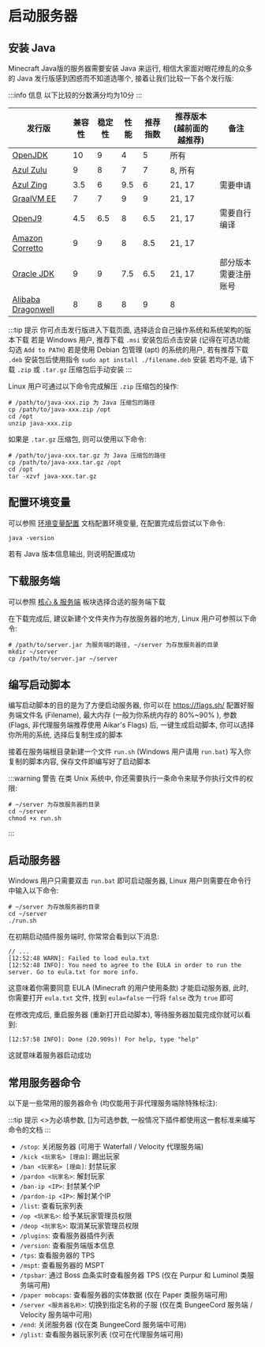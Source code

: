 # 启动服务器

## 安装 Java

Minecraft Java版的服务器需要安装 Java 来运行, 相信大家面对眼花缭乱的众多的 Java 发行版感到困惑而不知道选哪个, 接着让我们比较一下各个发行版:

:::info 信息
以下比较的分数满分均为10分
:::

| 发行版                                                                  | 兼容性 | 稳定性 | 性能  | 推荐指数 | 推荐版本 (越前面的越推荐) | 备注          |
|----------------------------------------------------------------------|-----|-----|-----|------|----------------|-------------|
| [OpenJDK](https://jdk.java.net/)                                     | 10  | 9   | 4   | 5    | 所有             |             |
| [Azul Zulu](https://www.azul.com/downloads/#zulu)                    | 9   | 8   | 7   | 7    | 8, 所有          |             |
| [Azul Zing](https://www.azul.com/downloads/#prime)                   | 3.5 | 6   | 9.5 | 6    | 21, 17         | 需要申请        |
| [GraalVM EE](https://www.graalvm.org/downloads/#)                    | 7   | 7   | 9   | 9    | 21, 17         |             |
| [OpenJ9](https://github.com/eclipse-openj9/openj9)                   | 4.5 | 6.5 | 8   | 6.5  | 21, 17         | 需要自行编译      |
| [Amazon Corretto](https://aws.amazon.com/cn/corretto/)               | 9   | 9   | 8   | 8.5  | 21, 17         |             |
| [Oracle JDK](https://www.oracle.com/cn/java/technologies/downloads/) | 9   | 9   | 7.5 | 6.5  | 21, 17         | 部分版本需要注册账号  |
| [Alibaba Dragonwell](https://dragonwell-jdk.io/#/index)              | 8   | 8   | 8   | 9    | 8              |             |

:::tip 提示
你可点击发行版进入下载页面, 选择适合自己操作系统和系统架构的版本下载
若是 Windows 用户, 推荐下载 `.msi` 安装包后点击安装 (记得在可选功能勾选 `Add to PATH`) 
若是使用 Debian 包管理 (apt) 的系统的用户, 若有推荐下载 `.deb` 安装包后使用指令 `sudo apt install ./filename.deb` 安装
若均不是, 请下载 `.zip` 或 `.tar.gz` 压缩包后手动安装
:::

Linux 用户可通过以下命令完成解压 `.zip` 压缩包的操作: 
```shell
# /path/to/java-xxx.zip 为 Java 压缩包的路径
cp /path/to/java-xxx.zip /opt
cd /opt
unzip java-xxx.zip
```

如果是 `.tar.gz` 压缩包, 则可以使用以下命令:
```shell
# /path/to/java-xxx.tar.gz 为 Java 压缩包的路径
cp /path/to/java-xxx.tar.gz /opt
cd /opt
tar -xzvf java-xxx.tar.gz
```

## 配置环境变量

可以参照 [环境变量配置](../basic-knowledge/environment-variables.md) 文档配置环境变量, 在配置完成后尝试以下命令:

```shell
java -version
```

若有 Java 版本信息输出, 则说明配置成功

## 下载服务端

可以参照 [核心 & 服务端](../basic-knowledge/core.md) 板块选择合适的服务端下载

在下载完成后, 建议新建个文件夹作为存放服务器的地方, Linux 用户可参照以下命令:

```shell
# /path/to/server.jar 为服务端的路径, ~/server 为存放服务器的目录
mkdir ~/server
cp /path/to/server.jar ~/server
```

## 编写启动脚本

编写启动脚本的目的是为了方便启动服务器, 你可以在 https://flags.sh/ 配置好服务端文件名 (Filename), 最大内存 (一般为你系统内存的 80%~90% ), 参数 (Flags, 非代理服务端推荐使用 Aikar's Flags) 后, 一键生成启动脚本, 你可以选择你所用的系统, 选择后复制生成的脚本

接着在服务端根目录新建一个文件 `run.sh` (Windows 用户请用 `run.bat`) 写入你复制的脚本内容, 保存文件即编写好了启动脚本

:::warning 警告
在类 Unix 系统中, 你还需要执行一条命令来赋予你执行文件的权限:
```shell
# ~/server 为存放服务器的目录
cd ~/server
chmod +x run.sh
```
:::

## 启动服务器

Windows 用户只需要双击 `run.bat` 即可启动服务器, Linux 用户则需要在命令行中输入以下命令:

```shell
# ~/server 为存放服务器的目录
cd ~/server
./run.sh
```

在初期启动插件服务端时, 你常常会看到以下消息:

```log
// ...
[12:52:48 WARN]: Failed to load eula.txt
[12:52:48 INFO]: You need to agree to the EULA in order to run the server. Go to eula.txt for more info.
```

这意味着你需要同意 EULA (Minecraft 的用户使用条款) 才能启动服务器, 此时, 你需要打开 `eula.txt` 文件, 找到 `eula=false` 一行将 `false` 改为 `true` 即可

在修改完成后, 重启服务器 (重新打开启动脚本), 等待服务器加载完成你就可以看到:

```log
[12:57:58 INFO]: Done (20.909s)! For help, type "help"
```

这就意味着服务器启动成功

## 常用服务器命令

以下是一些常用的服务器命令 (均仅能用于非代理服务端除特殊标注):

:::tip 提示
<>为必填参数, []为可选参数, 一般情况下插件都使用这一套标准来编写命令的文档
:::

- `/stop`: 关闭服务器 (可用于 Waterfall / Velocity 代理服务端)
- `/kick <玩家名> [理由]`: 踢出玩家
- `/ban <玩家名> [理由]`: 封禁玩家
- `/pardon <玩家名>`: 解封玩家
- `/ban-ip <IP>`: 封禁某个IP
- `/pardon-ip <IP>`: 解封某个IP
- `/list`: 查看玩家列表
- `/op <玩家名>`: 给予某玩家管理员权限
- `/deop <玩家名>`: 取消某玩家管理员权限
- `/plugins`: 查看服务器插件列表
- `/version`: 查看服务端版本信息
- `/tps`: 查看服务器的 TPS
- `/mspt`: 查看服务器的 MSPT
- `/tpsbar`: 通过 Boss 血条实时查看服务器 TPS (仅在 Purpur 和 Luminol 类服务端可用)
- `/paper mobcaps`: 查看服务器的实体数据 (仅在 Paper 类服务端可用)
- `/server <服务器名称>`: 切换到指定名称的子服 (仅在类 BungeeCord 服务端 / Velocity 服务端中可用)
- `/end`: 关闭服务器 (仅在类 BungeeCord 服务端中可用)
- `/glist`: 查看服务器玩家列表 (仅可在代理服务端可用)
